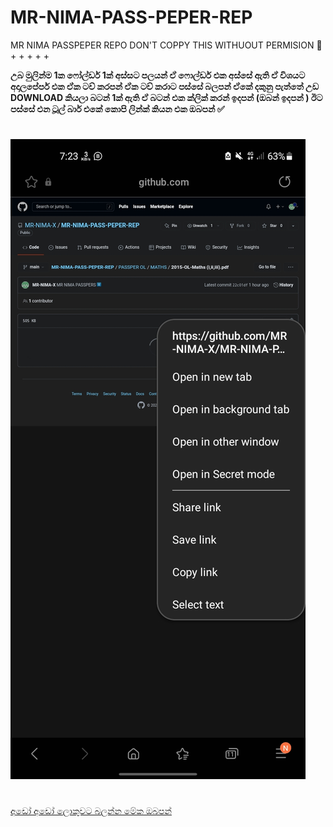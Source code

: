 # MR-NIMA-PASS-PEPER-REP
MR NIMA PASSPEPER REPO DON'T COPPY THIS WITHUOUT PERMISION 🤌
+
+
+
+
+

<h7 align="center"><b> උබ මුලින්ම 1ක ෆෝල්ඩර් 1ක් අස්සට පලයන් ඒ ෆොල්ඩර් එක අස්සේ ඇති ඒ විශයට අදාලපේපර් එක ඒක ටච් 
  කරපන්  ඒක ටච් කරාට පස්සේ බලපන් ඒකේ දකුනු පැත්තේ උඩ DOWNLOAD  කියලා බටන් 1ක් ඇති ඒ බටන් එක ක්ලික් කරන් ඉදපන් (ඔබන් ඉදපන් ) ඊට පස්සේ එන ටූල් බාර් එකේ කොපි ලින්ක් කියන එක ඔබපන් ✅</b></h>

# 
#
#
#
![logo](https://github.com/MR-NIMA-X/MR-NIMA-PASS-PEPER-REP/blob/main/Screenshot_20220428-192328_Samsung%20Internet.jpg)
# 
# 
# 
# 
# 
# 
# 
# 

<a href="https://github.com/MR-NIMA-X/MR-NIMA-PASS-PEPER-REP/blob/main/Screenshot_20220428-192328_Samsung%20Internet.jpg">අඩෝ අඩෝ ලොකුවට බලන්න මේක ඔබපන්</a>




# 

#
